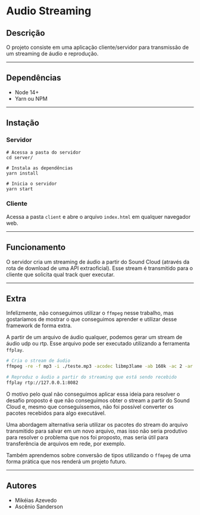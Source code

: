 # Audio Streaming

## Descrição
O projeto consiste em uma aplicação cliente/servidor para transmissão de um streaming de áudio e reprodução.

---

## Dependências
* Node 14+
* Yarn ou NPM

---

## Instação

### Servidor

```shell 
# Acessa a pasta do servidor
cd server/

# Instala as dependências
yarn install

# Inicia o servidor 
yarn start
```

### Cliente

Acessa a pasta `client` e abre o arquivo `index.html` em qualquer navegador web.

---

## Funcionamento

O servidor cria um streaming de áudio a partir do Sound Cloud (através da rota de download de uma API extraoficial). Esse stream é transmitido para o cliente que solicita qual track quer executar.

---

## Extra

Infelizmente, não conseguimos utilizar o `ffmpeg` nesse trabalho, mas gostaríamos de mostrar o que conseguimos aprender e utilizar desse framework de forma extra.

A partir de um arquivo de áudio qualquer, podemos gerar um stream de áudio udp ou rtp. Esse arquivo pode ser executado utilizando a ferramenta `ffplay`.

```sh 
# Cria o stream de áudio
ffmpeg -re -f mp3 -i ./teste.mp3 -acodec libmp3lame -ab 160k -ac 2 -ar 48000 -f mulaw -f rtp rtp://127.0.0.1:8082

# Reproduz o áudio a partir do streaming que está sendo recebido
ffplay rtp://127.0.0.1:8082
```

O motivo pelo qual não conseguimos aplicar essa ideia para resolver o desafio proposto é que não conseguimos obter o stream a partir do Sound Cloud e, mesmo que conseguíssemos, não foi possível converter os pacotes recebidos para algo executável.

Uma abordagem alternativa seria utilizar os pacotes do stream do arquivo transmitido para salvar em um novo arquivo, mas isso não seria produtivo para resolver o problema que nos foi proposto, mas seria útil para transferência de arquivos em rede, por exemplo.

Também aprendemos sobre conversão de tipos utilizando o `ffmpeg` de uma forma prática que nos renderá um projeto futuro. 

--- 

## Autores

* Mikéias Azevedo 
* Ascênio Sanderson
